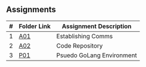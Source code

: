 ##  Assignments

|   #   | Folder Link | Assignment Description |
| :---: | ----------- | ---------------------- |
|   1  | [A01](../A01/README.md)   |  Establishing Comms        |
|   2  | [A02](../A02/README.md)   |  Code Repository      |
|   3  | [P01](../P01/README.md)    |  Psuedo GoLang Environment        |